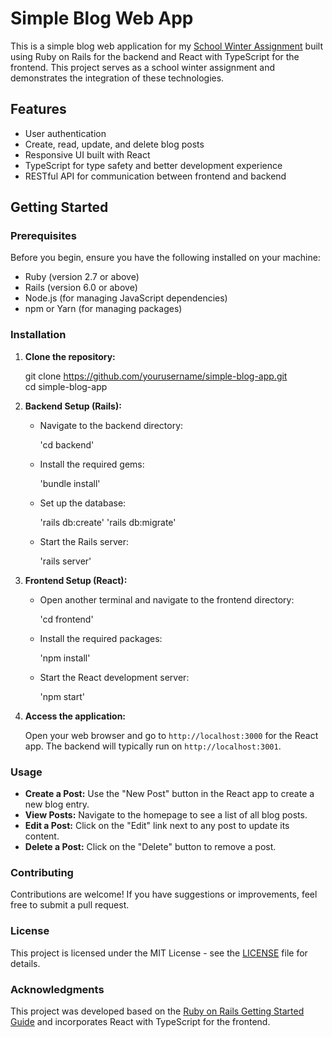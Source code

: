 # Simple Blog Web App

This is a simple blog web application for my [School Winter Assignment](docs/CVWO_Assignment_2024.pdf) built using Ruby on Rails for the backend and React with TypeScript for the frontend. This project serves as a school winter assignment and demonstrates the integration of these technologies.

## Features

- User authentication
- Create, read, update, and delete blog posts
- Responsive UI built with React
- TypeScript for type safety and better development experience
- RESTful API for communication between frontend and backend

## Getting Started

### Prerequisites

Before you begin, ensure you have the following installed on your machine:

- Ruby (version 2.7 or above)
- Rails (version 6.0 or above)
- Node.js (for managing JavaScript dependencies)
- npm or Yarn (for managing packages)

### Installation

1. **Clone the repository:**

   git clone https://github.com/yourusername/simple-blog-app.git  
   cd simple-blog-app

2. **Backend Setup (Rails):**

   - Navigate to the backend directory:

     'cd backend'

   - Install the required gems:
  
     'bundle install'

   - Set up the database:

     'rails db:create'
     'rails db:migrate'

   - Start the Rails server:
  
     'rails server'

3. **Frontend Setup (React):**

   - Open another terminal and navigate to the frontend directory:

     'cd frontend'

   - Install the required packages:
   
     'npm install'

   - Start the React development server:

     'npm start'

5. **Access the application:**

   Open your web browser and go to `http://localhost:3000` for the React app. The backend will typically run on `http://localhost:3001`.

### Usage

- **Create a Post:** Use the "New Post" button in the React app to create a new blog entry.
- **View Posts:** Navigate to the homepage to see a list of all blog posts.
- **Edit a Post:** Click on the "Edit" link next to any post to update its content.
- **Delete a Post:** Click on the "Delete" button to remove a post.

### Contributing

Contributions are welcome! If you have suggestions or improvements, feel free to submit a pull request.

### License

This project is licensed under the MIT License - see the [LICENSE](LICENSE) file for details.

### Acknowledgments

This project was developed based on the [Ruby on Rails Getting Started Guide](https://guides.rubyonrails.org/getting_started.html) and incorporates React with TypeScript for the frontend.
